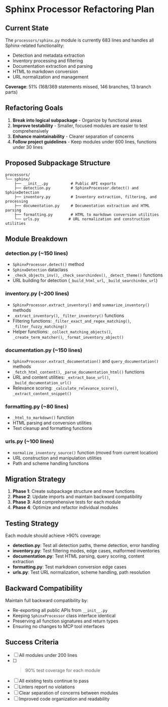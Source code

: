 # Sphinx Processor Refactoring Plan

## Current State

The `processors/sphinx.py` module is currently 683 lines and handles all Sphinx-related functionality:
- Detection and metadata extraction 
- Inventory processing and filtering
- Documentation extraction and parsing
- HTML to markdown conversion
- URL normalization and management

**Coverage**: 51% (168/369 statements missed, 146 branches, 13 branch parts)

## Refactoring Goals

1. **Break into logical subpackage** - Organize by functional areas
2. **Improve testability** - Smaller, focused modules are easier to test comprehensively
3. **Enhance maintainability** - Clearer separation of concerns
4. **Follow project guidelines** - Keep modules under 600 lines, functions under 30 lines

## Proposed Subpackage Structure

```
processors/
└── sphinx/
    ├── __init__.py          # Public API exports
    ├── detection.py         # SphinxProcessor.detect() and SphinxDetection
    ├── inventory.py         # Inventory extraction, filtering, and processing
    ├── documentation.py     # Documentation extraction and HTML parsing  
    ├── formatting.py        # HTML to markdown conversion utilities
    └── urls.py             # URL normalization and construction utilities
```

## Module Breakdown

### detection.py (~150 lines)
- `SphinxProcessor.detect()` method
- `SphinxDetection` dataclass  
- `_check_objects_inv()`, `_check_searchindex()`, `_detect_theme()` functions
- URL building for detection (`_build_html_url`, `_build_searchindex_url`)

### inventory.py (~200 lines)
- `SphinxProcessor.extract_inventory()` and `summarize_inventory()` methods
- `_extract_inventory()`, `_filter_inventory()` functions
- Filtering functions: `_filter_exact_and_regex_matching()`, `_filter_fuzzy_matching()`
- Helper functions: `_collect_matching_objects()`, `_create_term_matcher()`, `_format_inventory_object()`

### documentation.py (~150 lines)
- `SphinxProcessor.extract_documentation()` and `query_documentation()` methods
- `_fetch_html_content()`, `_parse_documentation_html()` functions
- URL and content utilities: `_extract_base_url()`, `_build_documentation_url()`
- Relevance scoring: `_calculate_relevance_score()`, `_extract_content_snippet()`

### formatting.py (~80 lines)
- `_html_to_markdown()` function
- HTML parsing and conversion utilities
- Text cleanup and formatting functions

### urls.py (~100 lines)
- `normalize_inventory_source()` function (moved from current location)
- URL construction and manipulation utilities
- Path and scheme handling functions

## Migration Strategy

1. **Phase 1**: Create subpackage structure and move functions
2. **Phase 2**: Update imports and maintain backward compatibility
3. **Phase 3**: Add comprehensive tests for each module
4. **Phase 4**: Optimize and refactor individual modules

## Testing Strategy

Each module should achieve >90% coverage:
- **detection.py**: Test all detection paths, theme detection, error handling
- **inventory.py**: Test filtering modes, edge cases, malformed inventories  
- **documentation.py**: Test HTML parsing, query scoring, content extraction
- **formatting.py**: Test markdown conversion edge cases
- **urls.py**: Test URL normalization, scheme handling, path resolution

## Backward Compatibility

Maintain full backward compatibility by:
- Re-exporting all public APIs from `__init__.py`
- Keeping `SphinxProcessor` class interface identical
- Preserving all function signatures and return types
- Ensuring no changes to MCP tool interfaces

## Success Criteria

- [ ] All modules under 200 lines
- [ ] >90% test coverage for each module
- [ ] All existing tests continue to pass
- [ ] Linters report no violations
- [ ] Clear separation of concerns between modules
- [ ] Improved code organization and readability